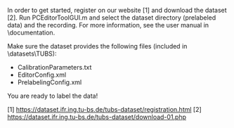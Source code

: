 In order to get started, register on our website [1] and download the dataset [2].
Run PCEditorToolGUI.m and select the dataset directory (prelabeled data) and the recording.
For more information, see the user manual in \documentation.

Make sure the dataset provides the following files (included in \datasets\TUBS): 

* CalibrationParameters.txt
* EditorConfig.xml
* PrelabelingConfig.xml

You are ready to label the data!

[1]	https://dataset.ifr.ing.tu-bs.de/tubs-dataset/registration.html
[2]	https://dataset.ifr.ing.tu-bs.de/tubs-dataset/download-01.php
